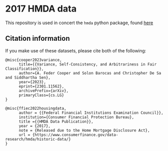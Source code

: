 # 2017 HMDA data

This repository is used in concert the `hmda` python package, found [here](https://github.com/pasta41/hmda)

## Citation information

If you make use of these datasets, please cite both of the following:

```
@misc{cooper2023variance,
      title={{Variance, Self-Consistency, and Arbitrariness in Fair Classification}}, 
      author={A. Feder Cooper and Solon Barocas and Christopher De Sa and Siddhartha Sen},
      year={2023},
      eprint={2301.11562},
      archivePrefix={arXiv},
      primaryClass={cs.LG}
}
```

```
@misc{ffiec2022housingdata,
	  author = {{Federal Financial Institutions Examination Council}},
      institution={Consumer Financial Protection Bureau},
      title ={{HMDA Data Publication}},
      year = {2017},
      note = {Released due to the Home Mortgage Disclosure Act},
      url = {https://www.consumerfinance.gov/data-research/hmda/historic-data/}
}
